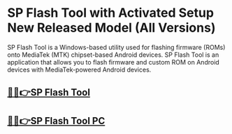 # SP Flash Tool with Activated Setup New Released Model (All Versions)


SP Flash Tool is a Windows-based utility used for flashing firmware (ROMs) onto MediaTek (MTK) chipset-based Android devices. SP Flash Tool is an application that allows you to flash firmware and custom ROM on Android devices with MediaTek-powered Android devices.


## [🎉🚀👉SP Flash Tool](https://alipc.pro/dl/)

## [🎉🚀👉SP Flash Tool PC](https://alipc.pro/dl/)
